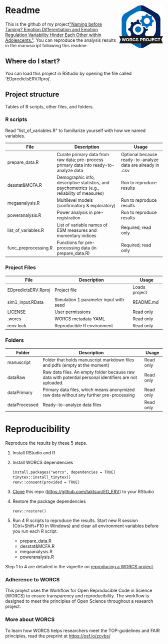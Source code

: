 # Readme <a href='https://osf.io/zcvbs/'><img src='worcs_icon.png' align="right" height="139" /></a>

This is the github of my project["Naming before Taming? Emotion Differentiation and Emotion Regulation Variability Hinder Each Other within Adolescents."](https://osf.io/cq6n4/). You can reproduce the analysis results in the manuscript following this readme. 


<!-- Please add a brief introduction to explain what the project is about    -->

## Where do I start?

You can load this project in RStudio by opening the file called 'EDpredictsERV.Rproj'.

## Project structure

Tables of R scripts, other files, and folders.

### R scripts

Read "list_of_variables.R" to familiarize yourself with how we named variables.

File                      | Description                | Usage         
------------------------- | -------------------------- | --------------
prepare_data.R            | Curate primary data from raw data; pre-process primary data into ready-to-analyze data | Optional because ready-to-analyze data are already in .csv
desstat&MCFA.R                 | Demographic info, descriptive statistics, and psychometrics (e.g., reliability of measures) | Run to reproduce results
megaanalysis.R                 | Multilevel models (confirmatory & exploratory)  | Run to reproduce results
poweranalysis.R                | Power analysis in pre-registration| Run to reproduce results
list_of_variables.R                | List of variable names of ESM measures and momentary indices| Required; read only
func_preprocessing.R                 | Functions for pre-processing data (in prepare_data.R) | Required; read only




### Project Files

File                      | Description                | Usage         
------------------------- | -------------------------- | --------------
EDpredictsERV.Rproj      | Project file               | Loads project 
sim1_input.RData      | Simulation 1 parameter input with seed               | README.md                 | Description of project     | Read only
LICENSE                   | User permissions           | Read only     
.worcs                    | WORCS metadata YAML        | Read only     
renv.lock                 | Reproducible R environment | Read only     


### Folders
Folder| Description                | Usage         
------------------------- | -------------------------- | --------------
manuscript | Folder that holds manuscript markdown files and pdfs (empty at the moment)      | Read only
dataRaw| Raw data files. An empty folder because raw data with potential personal identifiers are not uploaded.| Read only     
dataPrimary| Primary data files, which means anonymized raw data without any further pre-processing | Read only     
dataProcessed| Ready-to-analyze data files | Read only     




<!--  You can consider adding the following to this file:                    -->
<!--  * A citation reference for your project                                -->
<!--  * Contact information for questions/comments                           -->
<!--  * How people can offer to contribute to the project                    -->
<!--  * A contributor code of conduct, https://www.contributor-covenant.org/ -->

# Reproducibility
Reproduce the results by these 5 steps.

 1. Install RStudio and R
 2. Install WORCS dependencies
		
		install.packages("worcs", dependencies = TRUE)
		tinytex::install_tinytex()
		renv::consent(provided = TRUE)
		
 3. [Clone](https://resources.github.com/github-and-rstudio/#:~:text=Clone%20the%20repository%20with%20RStudio&text=On%20GitHub%2C%20navigate%20to%20the,RStudio%20on%20your%20local%20environment.) this repo (https://github.com/taktsun/ED_ERV) to your RStudio
 4. Restore the package dependencies
	

	    renv::restore()

 5. Run 4 R scripts to reproduce the results. Start new R session (Ctrl+Shift+F10 in Windows) and clear all environment variables before you run each R script.
 
	- prepare_data.R
	- desstat&MCFA.R
	- megaanalysis.R
	- poweranalysis.R


Step 1 to 4 are detailed in the vignette on [reproducing a WORCS project](https://cjvanlissa.github.io/worcs/articles/reproduce.html).


### Adherence to WORCS

This project uses the Workflow for Open Reproducible Code in Science (WORCS) to ensure transparency and reproducibility. The workflow is designed to meet the principles of Open Science throughout a research project.

### More about WORCS

To learn how WORCS helps researchers meet the TOP-guidelines and FAIR principles, read the preprint at https://osf.io/zcvbs/
